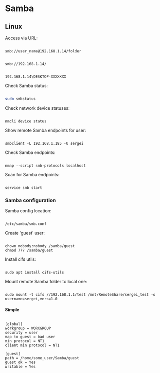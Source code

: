 # Samba

## Linux

Access via URL:

```url

smb://user_name@192.168.1.14/folder

```

```url

smb://192.168.1.14/

```

```url

192.168.1.14\DESKTOP-XXXXXXX

```

Check Samba status:

```bash

sudo smbstatus

```

Check network device statuses:

```text

nmcli device status

```

Show remote Samba endpoints for user:

```text

smbclient -L 192.168.1.185 -U sergei

```

Check Samba endpoints:

```text

nmap --script smb-protocols localhost

```

Scan for Samba endpoints:

```bash

service smb start

```

### Samba configuration

Samba config location:

```text

/etc/samba/smb.conf

```

Create 'guest' user:

```text

chown nobody:nobody /samba/guest
chmod 777 /samba/guest

```

Install cifs utils:

```text

sudo apt install cifs-utils

```

Mount remote Samba folder to local one:

```text

sudo mount -t cifs //192.168.1.1/test /mnt/RemoteShare/sergei_test -o username=sergei,vers=1.0

```

#### Simple

```text

[global]
workgroup = WORKGROUP
security = user
map to guest = bad user
min protocol = NT1
client min protocol = NT1

[guest]
path = /home/some_user/Samba/guest
guest ok = Yes
writable = Yes

```
